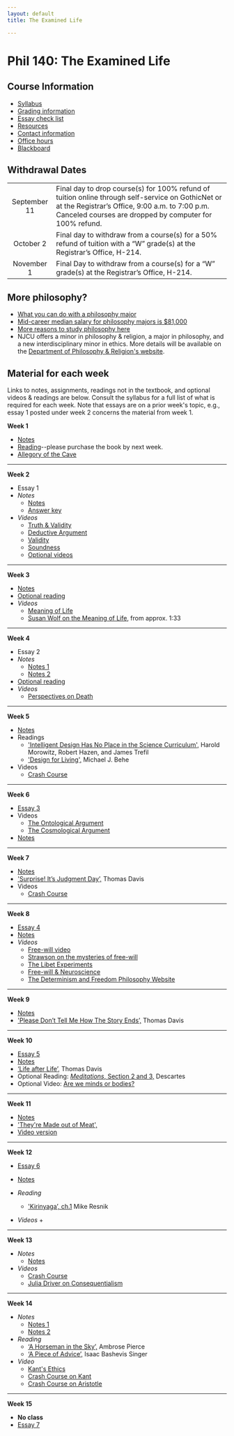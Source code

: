 ```yaml
---
layout: default
title: The Examined Life

---
```


# Phil 140: The Examined Life


## Course Information
+ [Syllabus](Syllabus.pdf)
+ [Grading information](/resources/grading/)
+ [Essay check list](/resources/check)
+ [Resources](/resources/)
+ [Contact information](/contact)
+ [Office hours](/contact/office)
+ [Blackboard](http://blackboard.njcu.edu) 

## Withdrawal Dates

|         |     | 
| :-------------: | ------------- | 
| September 11 | Final day to drop course(s) for 100% refund of tuition online through self-service on GothicNet or at the Registrar’s Office, 9:00 a.m. to 7:00 p.m. Canceled courses are dropped by computer for 100% refund. |
| October 2 | Final day to withdraw from a course(s) for a 50% refund of tuition with a “W” grade(s) at the Registrar’s Office, H-214. |
| November 1  | Final Day to withdraw from a course(s) for a “W” grade(s) at the Registrar’s Office, H-214.|


## More philosophy? 

+ [What you can do with a philosophy major](http://whatcanidowiththismajor.com/major/philosophy/)
+ [Mid-career median salary for philosophy majors is $81,000](http://online.wsj.com/public/resources/documents/info-Degrees_that_Pay_you_Back-sort.html)
+ [More reasons to study philosophy here](http://www.njcu.edu/philosophyreligion/why-philosophy)
+ NJCU offers a minor in philosophy & religion, a major in philosophy, and a new interdisciplinary minor in ethics. More details will be available on the [Department of Philosophy & Religion's website](http://www.njcu.edu/department/philosophy-religion).



## Material for each week

Links to notes, assignments, readings not in the textbook, and optional videos & readings are below. Consult the syllabus for a full list of what is required for each week. Note that essays are on a prior week's topic, e.g., essay 1 posted under week 2 concerns the material from week 1. 


**Week 1**  

+ [Notes](Intro/Notes/)
+ [Reading](/examined/Intro/ch1.pdf)--please purchase the book by next week.
+ [Allegory of the Cave](https://www.youtube.com/watch?v=h55X9LJTAg4)

---

**Week 2**

+ Essay 1
+ *Notes* 
	+ [Notes](CT/Handout)
	+ [Answer key](CT/Answers) 
+ *Videos*
	+ [Truth & Validity](http://www.wi-phi.com/video/truth-and-validity)
	+ [Deductive Argument](http://www.wi-phi.com/video/deductive-arguments)
	+ [Validity](http://www.wi-phi.com/video/validity)
	+ [Soundness](http://www.wi-phi.com/video/soundness)
	+ [Optional videos](http://www.wi-phi.com/videos/Critical-Thinking?page=1)

---
	
**Week 3**	

+ [Notes](Meaning/Handout)
+ [Optional reading](Meaning/Confession.pdf)
+ *Videos*
	+ [Meaning of Life](https://www.youtube.com/watch?v=Ebt0X5ybm9Y&list=PLHSC9mjpRe4rGkvRaVAfkZ-rIrkHtfGVP)
	+ [Susan Wolf on the Meaning of Life](https://www.youtube.com/watch?v=8CfvMaaTp6I), from approx. 1:33

---
	
**Week 4**

+ Essay 2
+ *Notes*
	+ [Notes 1](Meaning/Handout2)
	+ [Notes 2](Meaning/Handout3)	
+ [Optional reading](Meaning/Confession.pdf)
+ *Videos*
	+ [Perspectives on Death](https://www.youtube.com/watch?v=mjQwedC1WzI&index=17&list=PL8dPuuaLjXtNgK6MZucdYldNkMybYIHKR)

---

**Week 5**
	
+ [Notes](God/Handout1)
+ Readings
	+ ['Intelligent Design Has No Place in the Science Curriculum',](God/Intel.pdf) Harold Morowitz, Robert Hazen, and James Trefil
	+ ['Design for Living',](God/Des.pdf) Michael J. Behe	
+ Videos
	+ [Crash Course](https://www.youtube.com/watch?v=7e9v_fsZB6A)
---

**Week 6**

+ [Essay 3](God/Essay1) 
+ Videos
	+ [The Ontological Argument](https://www.youtube.com/watch?v=FmTsS5xFA6k)
	+ [The Cosmological Argument](https://www.youtube.com/watch?v=TgisehuGOyY)
+ [Notes](God/Handout2)
 
---

**Week 7**

+ [Notes](God/Handout3)
+ ['Surprise! It’s Judgment Day’,](God/Surprise.pdf) Thomas Davis
+ Videos
	+ [Crash Course](https://www.youtube.com/watch?v=9AzNEG1GB-k)

---

**Week 8**

+ [Essay 4](God/Essay2)
+ [Notes](FreeWill/Handout1)	
+ *Videos* 
	+ [Free-will video](http://www.wi-phi.com/video/problem-free-will)
	+ [Strawson on the mysteries of free-will](https://www.youtube.com/watch?v=KV5_bHwaUBM&index=8&list=PLMDgR9XqmpVQleFnGdgRZf6RMdqoFrBEu)
	+ [The Libet Experiments](https://www.youtube.com/watch?v=OjCt-L0Ph5o)
	+ [Free-will & Neuroscience](https://www.youtube.com/watch?v=rCM5BFU01YU)
	+ [The Determinism and Freedom Philosophy Website](http://global.oup.com/us/companion.websites/9780190207038/stu_res/ch5/links/)

---
	
**Week 9**

+ [Notes](FreeWill/Handout2)
+ ['Please Don’t Tell Me How The Story Ends’,](http://creationdemonstration.blogspot.com/2013/03/please-dont-tell-me-how-story-ends.html) Thomas Davis

---
	
**Week 10**

+ [Essay 5](FreeWill/Essay) 
+ [Notes](/mind/dualism/notes)
+ [‘Life after Life’,](Mind/Life.pdf) Thomas Davis
+ Optional Reading: [*Meditations*, Section 2 and 3,](http://www.earlymoderntexts.com/assets/pdfs/descartes1641.pdf) Descartes
+ Optional Video: [Are we minds or bodies?](https://www.youtube.com/watch?v=AMTMtWHclKo)

---

**Week 11**

+ [Notes](/mind/functionalism/notes)
+ ['They're Made out of Meat',](http://www.terrybisson.com/page6/page6.html) 
+ [Video version](https://www.youtube.com/watch?v=7tScAyNaRdQ)

---

**Week 12**

+ [Essay 6](Mind/Essay) 	
+ [Notes](Ethics/Handout)

+ *Reading*
	+ ['Kirinyaga’, ch.1](Ethics/Kirinyaga.pdf) Mike Resnik

+ *Videos*
	+ 

---

**Week 13**

+ *Notes*
	+ [Notes](Ethics/Handout2)
+ *Videos*
	+ [Crash Course](https://www.youtube.com/watch?v=-a739VjqdSI&list=PL8dPuuaLjXtNgK6MZucdYldNkMybYIHKR&index=36)
	+ [Julia Driver on Consequentialism](https://www.youtube.com/watch?v=hACdhD_kes8&feature=youtu.be)

---

**Week 14**

+ *Notes*	
	+ [Notes 1](Ethics/Handout3)
	+ [Notes 2](Ethics/Handout4) 
+ *Reading*
	+ [‘A Horseman in the Sky’,](Ethics/Horseman.pdf) Ambrose Pierce
	+ [‘A Piece of Advice’,](Ethics/PieceOfAdvice.pdf) Isaac Bashevis Singer 
+ *Video*
	+ [Kant's Ethics](https://www.youtube.com/watch?v=mQ2fvTvtzBM)
	+ [Crash Course on Kant](https://www.youtube.com/watch?v=8bIys6JoEDw)
	+ [Crash Course on Aristotle](https://www.youtube.com/watch?v=PrvtOWEXDIQ&list=PL8dPuuaLjXtNgK6MZucdYldNkMybYIHKR&index=38)
---

**Week 15**
+ **No class**
+ [Essay 7](Ethics/Essay2) 


